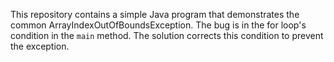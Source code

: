 This repository contains a simple Java program that demonstrates the common ArrayIndexOutOfBoundsException. The bug is in the for loop's condition in the `main` method. The solution corrects this condition to prevent the exception.